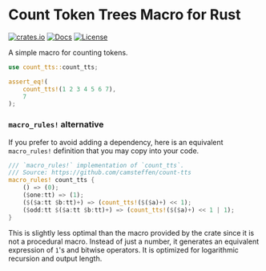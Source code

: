 # Count Token Trees Macro for Rust

[![crates.io](https://img.shields.io/crates/v/count_tts.svg)](https://crates.io/crates/count_tts)
[![Docs](https://docs.rs/count_tts/badge.svg)](https://docs.rs/count_tts/)
[![License](https://img.shields.io/badge/license-MIT-blue.svg)](LICENSE)

A simple macro for counting tokens.

```rust
use count_tts::count_tts;

assert_eq!(
    count_tts!(1 2 3 4 5 6 7),
    7
);
```

### `macro_rules!` alternative

If you prefer to avoid adding a dependency, here is an equivalent
`macro_rules!` definition that you may copy into your code.

```rust
/// `macro_rules!` implementation of `count_tts`.
/// Source: https://github.com/camsteffen/count-tts
macro_rules! count_tts {
    () => (0);
    ($one:tt) => (1);
    ($($a:tt $b:tt)+) => (count_tts!($($a)+) << 1);
    ($odd:tt $($a:tt $b:tt)+) => (count_tts!($($a)+) << 1 | 1);
}
```

This is slightly less optimal than the macro provided by the crate since it is
not a procedural macro. Instead of just a number, it generates an equivalent
expression of `1`'s and bitwise operators. It is optimized for logarithmic
recursion and output length.
